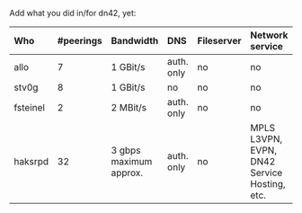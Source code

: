 Add what you did in/for dn42, yet:

| Who     | #peerings | Bandwidth | DNS | Fileserver | Network service | Website   |
|:------- |:--------- |:--------- |:--- |:---------- |:--------------- |:--------- |
| allo    | 7 | 1 GBit/s          | auth. only | no  | no              | yes |
| stv0g   | 8 | 1 GBit/s          | no  | no         | no              | [yes](https://dev.0l.dn42)  |
| fsteinel| 2 | 2 MBit/s          | auth. only | no  | no              | [yes](http://www.flonet.dn42) |
| haksrpd | 32| 3 gbps maximum approx. | auth. only | no | MPLS L3VPN, EVPN, DN42 Service Hosting, etc. | temporary unavailiable |
